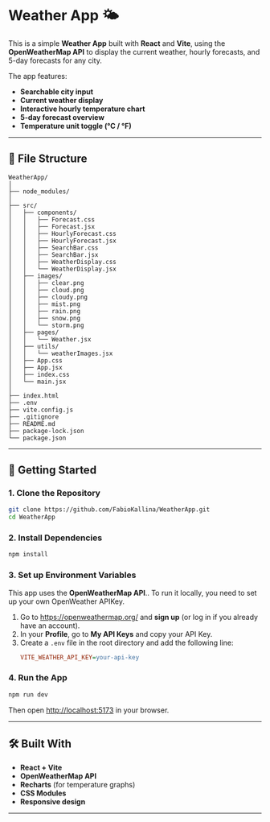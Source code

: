 # Weather App 🌤️

This is a simple **Weather App** built with **React** and **Vite**, using the **OpenWeatherMap API** to display the current weather, hourly forecasts, and 5-day forecasts for any city.

The app features:
- **Searchable city input**
- **Current weather display**
- **Interactive hourly temperature chart**
- **5-day forecast overview**
- **Temperature unit toggle (°C / °F)**

---

## 📁 File Structure

```
WeatherApp/
│
├── node_modules/
│
├── src/
│   ├── components/
│   │   ├── Forecast.css
│   │   ├── Forecast.jsx
│   │   ├── HourlyForecast.css
│   │   ├── HourlyForecast.jsx
│   │   ├── SearchBar.css
│   │   ├── SearchBar.jsx
│   │   ├── WeatherDisplay.css
│   │   └── WeatherDisplay.jsx
│   ├── images/
│   │   ├── clear.png
│   │   ├── cloud.png
│   │   ├── cloudy.png
│   │   ├── mist.png
│   │   ├── rain.png
│   │   ├── snow.png
│   │   └── storm.png
│   ├── pages/
│   │   └── Weather.jsx
│   ├── utils/
│   │   └── weatherImages.jsx
│   ├── App.css
│   ├── App.jsx
│   ├── index.css
│   └── main.jsx
│
├── index.html
├── .env
├── vite.config.js
├── .gitignore
├── README.md
├── package-lock.json
└── package.json
```

---

## 🚀 Getting Started

### 1. **Clone the Repository**
```bash
git clone https://github.com/FabioKallina/WeatherApp.git
cd WeatherApp
```

### 2. **Install Dependencies**
```bash
npm install
```

### 3. Set up Environment Variables
This app uses the **OpenWeatherMap API**.. To run it locally, you need to set up your own OpenWeather APIKey.
1. Go to https://openweathermap.org/ and **sign up** (or log in if you already have an account).
2. In your **Profile**, go to **My API Keys** and copy your API Key.
3. Create a `.env` file in the root directory and add the following line: 
    ```ini
   VITE_WEATHER_API_KEY=your-api-key
   ```

### 4. **Run the App**
```bash
npm run dev
```

Then open [http://localhost:5173](http://localhost:5173) in your browser.

---

## 🛠 Built With

- **React + Vite**
- **OpenWeatherMap API**
- **Recharts** (for temperature graphs)
- **CSS Modules**
- **Responsive design**

---



